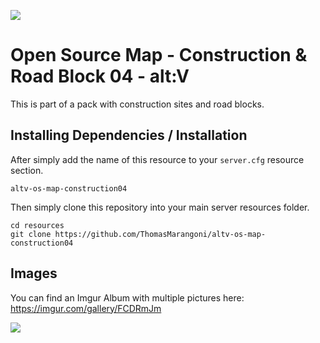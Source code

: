 ![](https://i.imgur.com/xco02FP.jpg)

# Open Source Map - Construction & Road Block 04 - alt:V
This is part of a pack with construction sites and road blocks.
## Installing Dependencies / Installation

After simply add the name of this resource to your `server.cfg` resource section.

`altv-os-map-construction04`

Then simply clone this repository into your main server resources folder.

```
cd resources
git clone https://github.com/ThomasMarangoni/altv-os-map-construction04
```

## Images
You can find an Imgur Album with multiple pictures here:
https://imgur.com/gallery/FCDRmJm

![](https://i.imgur.com/xco02FP.jpg)
